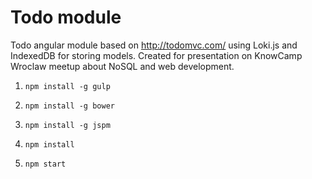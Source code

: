 # Todo module

Todo angular module based on http://todomvc.com/ using Loki.js and IndexedDB for storing models. Created for presentation on KnowCamp Wroclaw meetup about NoSQL and web development.

1. `npm install -g gulp`

2. `npm install -g bower`

3. `npm install -g jspm`

4. `npm install`

5. `npm start`
